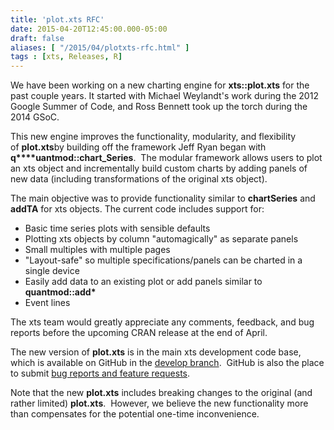 ```yaml
---
title: 'plot.xts RFC'
date: 2015-04-20T12:45:00.000-05:00
draft: false
aliases: [ "/2015/04/plotxts-rfc.html" ]
tags : [xts, Releases, R]
---
```


We have been working on a new charting engine for **xts::plot.xts** for the past couple years. It started with Michael Weylandt's work during the 2012 Google Summer of Code, and Ross Bennett took up the torch during the 2014 GSoC.  
  
This new engine improves the functionality, modularity, and flexibility of **plot.xts**by building off the framework Jeff Ryan began with **q****uantmod::chart\_Series**.  The modular framework allows users to plot an xts object and incrementally build custom charts by adding panels of new data (including transformations of the original xts object).  
  
The main objective was to provide functionality similar to **chartSeries** and **addTA** for xts objects. The current code includes support for:  

*   Basic time series plots with sensible defaults
*   Plotting xts objects by column "automagically" as separate panels
*   Small multiples with multiple pages
*   "Layout-safe" so multiple specifications/panels can be charted in a single device
*   Easily add data to an existing plot or add panels similar to **quantmod::add\***
*   Event lines

The xts team would greatly appreciate any comments, feedback, and bug reports before the upcoming CRAN release at the end of April.  
  
The new version of **plot.xts** is in the main xts development code base, which is available on GitHub in the [develop branch](https://github.com/joshuaulrich/xts).  GitHub is also the place to submit [b](https://github.com/joshuaulrich/xts/issues)[ug reports and feature requests](https://github.com/joshuaulrich/xts/issues).  
  
Note that the new **plot.xts** includes breaking changes to the original (and rather limited) **plot.xts**.  However, we believe the new functionality more than compensates for the potential one-time inconvenience.
